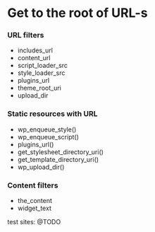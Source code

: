# Get to the root of URL-s

### URL filters

- includes_url
- content_url
- script_loader_src
- style_loader_src
- plugins_url
- theme_root_uri
- upload_dir

### Static resources with URL

- wp_enqueue_style()
- wp_enqueue_script()
- plugins_url()
- get_stylesheet_directory_uri()
- get_template_directory_uri()
- wp_upload_dir()

### Content filters

- the_content
- widget_text


test sites:
@TODO